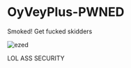 # OyVeyPlus-PWNED
Smoked! Get fucked skidders

![ezed](https://user-images.githubusercontent.com/79189729/141689931-dbea4fae-81ac-4cff-8839-0ba7ee40371d.png)

LOL ASS SECURITY
